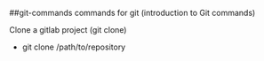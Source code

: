 ##git-commands
commands for git (introduction to Git commands)

Clone a gitlab project (git clone)

   - git clone /path/to/repository


